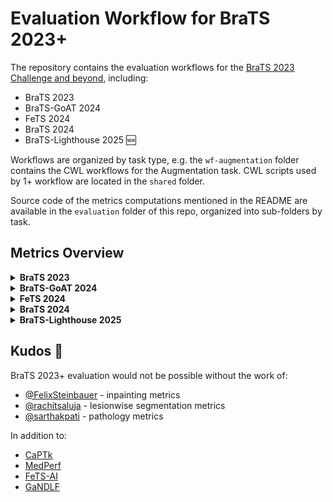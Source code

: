 # Evaluation Workflow for BraTS 2023+

The repository contains the evaluation workflows for the [BraTS 2023 Challenge and beyond],
including:

* BraTS 2023
* BraTS-GoAT 2024
* FeTS 2024
* BraTS 2024
* BraTS-Lighthouse 2025 🆕


Workflows are organized by task type, e.g. the `wf-augmentation` folder contains
the CWL workflows for the Augmentation task.  CWL scripts used by 1+ workflow
are located in the `shared` folder.

Source code of the metrics computations mentioned in the README are available
in the `evaluation` folder of this repo, organized into sub-folders by task.

[BraTS 2023 Challenge and beyond]: https://www.synapse.org/brats


## Metrics Overview

<details><summary><strong>BraTS 2023</strong></summary>
<br/>

Metrics returned and used for ranking will depend on the task:

**Task** | **Metrics** | **Ranking**
--|--|--
Segmentations | Lesion-wise dice, lesions-wise Hausdorff 95% distance (HD95), full dice, full HD95, sensitivity, specificity | Lesion-wise dice, lesion-wise HD95
Inpainting | Structural similarity index measure (SSIM), peak-signal-to-noise-ratio (PSNR), mean-square-error (MSE) | SSIM, PSNR, MSE
Augmentations | Full dice, full HD95, sensitivity, specificity | Dice mean, dice variance, HD95 mean, HD95 variance

---

</details>


<details><summary><strong>BraTS-GoAT 2024</strong></summary>
<br/>

Metrics returned and used for ranking are:

**Metrics** | **Ranking**
--|--
Lesion-wise dice, lesions-wise Hausdorff 95% distance (HD95), full dice, full HD95, sensitivity, specificity | Lesion-wise dice, lesion-wise HD95

---

</details>


<details><summary><strong>FeTS 2024</strong></summary>
<br/>


Metrics returned are: lesion-wise dice, lesions-wise Hausdorff 95% distance
(HD95), full dice, full HD95, sensitivity, specificity

**Note**: Code submission evaluations and ranking were handled by the 
[FeTS-AI Task 1 infrastructure](https://github.com/FeTS-AI/Challenge/tree/main/Task_1).

---

</details>


<details><summary><strong>BraTS 2024</strong></summary>
<br/>

Metrics returned and used for ranking will depend on the task:

**Task** | **Metrics** | **Ranking**
--|--|--
Segmentations | Lesion-wise dice, lesions-wise Hausdorff 95% distance (HD95), full dice, full HD95, sensitivity, specificity | Lesion-wise dice, lesion-wise HD95
Inpainting | Structural similarity index measure (SSIM), peak-signal-to-noise-ratio (PSNR), mean-square-error (MSE) | All 3 metrics
Augmentations | Full dice, full HD95, sensitivity, specificity | Dice mean, Dice GINI index, HD95 mean, HD95 GINI index
Pathology | Matthews correlation coefficient (MCC), F1, sensitivity, specificity | All 4 metrics

---

</details>


<details><summary><strong>BraTS-Lighthouse 2025</strong></summary>
<br/>

Metrics returned and used for ranking will depend on the task:

**Task** | **Metrics** | **Ranking**
--|--|--
Segmentations | _Under discussion_ | _Under discussion_
Inpainting | Structural similarity index measure (SSIM), peak-signal-to-noise-ratio (PSNR), mean-square-error (MSE) | All 3 metrics
Pathology | Matthews correlation coefficient (MCC), F1, sensitivity, specificity | All 4 metrics

---

</details>


## Kudos 🍻

BraTS 2023+ evaluation would not be possible without the work of:

* [@FelixSteinbauer](https://github.com/FelixSteinbauer) - inpainting metrics
* [@rachitsaluja](https://github.com/rachitsaluja) - lesionwise segmentation metrics
* [@sarthakpati](https://github.com/sarthakpati) - pathology metrics

In addition to:

* [CaPTk](https://github.com/CBICA/CaPTk)
* [MedPerf](https://github.com/mlcommons/medperf)
* [FeTS-AI](https://github.com/FeTS-AI/Challenge/tree/main)
* [GaNDLF](https://github.com/mlcommons/GaNDLF)
